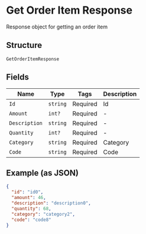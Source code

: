 
# Get Order Item Response

Response object for getting an order item

## Structure

`GetOrderItemResponse`

## Fields

| Name | Type | Tags | Description |
|  --- | --- | --- | --- |
| `Id` | `string` | Required | Id |
| `Amount` | `int?` | Required | - |
| `Description` | `string` | Required | - |
| `Quantity` | `int?` | Required | - |
| `Category` | `string` | Required | Category |
| `Code` | `string` | Required | Code |

## Example (as JSON)

```json
{
  "id": "id0",
  "amount": 46,
  "description": "description0",
  "quantity": 68,
  "category": "category2",
  "code": "code8"
}
```

